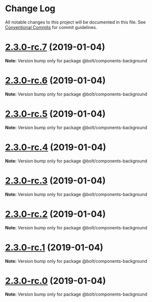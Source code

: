 # Change Log

All notable changes to this project will be documented in this file.
See [Conventional Commits](https://conventionalcommits.org) for commit guidelines.

# [2.3.0-rc.7](https://github.com/bolt-design-system/bolt/tree/master/packages/components/bolt-background/compare/v2.3.0-rc.6...v2.3.0-rc.7) (2019-01-04)

**Note:** Version bump only for package @bolt/components-background





# [2.3.0-rc.6](https://github.com/bolt-design-system/bolt/tree/master/packages/components/bolt-background/compare/v2.3.0-rc.5...v2.3.0-rc.6) (2019-01-04)

**Note:** Version bump only for package @bolt/components-background





# [2.3.0-rc.5](https://github.com/bolt-design-system/bolt/tree/master/packages/components/bolt-background/compare/v2.3.0-rc.4...v2.3.0-rc.5) (2019-01-04)

**Note:** Version bump only for package @bolt/components-background





# [2.3.0-rc.4](https://github.com/bolt-design-system/bolt/tree/master/packages/components/bolt-background/compare/v2.3.0-rc.3...v2.3.0-rc.4) (2019-01-04)

**Note:** Version bump only for package @bolt/components-background





# [2.3.0-rc.3](https://github.com/bolt-design-system/bolt/tree/master/packages/components/bolt-background/compare/v2.3.0-rc.2...v2.3.0-rc.3) (2019-01-04)

**Note:** Version bump only for package @bolt/components-background





# [2.3.0-rc.2](https://github.com/bolt-design-system/bolt/tree/master/packages/components/bolt-background/compare/v2.3.0-rc.1...v2.3.0-rc.2) (2019-01-04)

**Note:** Version bump only for package @bolt/components-background





# [2.3.0-rc.1](https://github.com/bolt-design-system/bolt/tree/master/packages/components/bolt-background/compare/vv2.3.0-rc.0...v2.3.0-rc.1) (2019-01-04)

**Note:** Version bump only for package @bolt/components-background





# [2.3.0-rc.0](https://github.com/bolt-design-system/bolt/tree/master/packages/components/bolt-background/compare/v2.2.1...v2.3.0-rc.0) (2019-01-04)

**Note:** Version bump only for package @bolt/components-background
